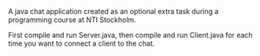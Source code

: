 A java chat application created as an optional extra task during a programming course at NTI Stockholm.

First compile and run Server.java, then compile and run Client.java for each time you want to connect a client to the chat.
